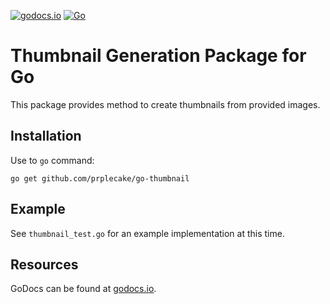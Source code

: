 [![godocs.io](http://godocs.io/github.com/prplecake/go-thumbnail?status.svg)](http://godocs.io/github.com/prplecake/go-thumbnail)
[![Go](https://github.com/prplecake/go-thumbnail/actions/workflows/go.yml/badge.svg)](https://github.com/prplecake/go-thumbnail/actions/workflows/go.yml)

# Thumbnail Generation Package for Go

This package provides method to create thumbnails from provided images.

## Installation

Use to `go` command:

```shell
go get github.com/prplecake/go-thumbnail
```

## Example

See `thumbnail_test.go` for an example implementation at this time.

## Resources

GoDocs can be found at [godocs.io][godocs].

[godocs]:https://godocs.io/github.com/prplecake/go-thumbnail
